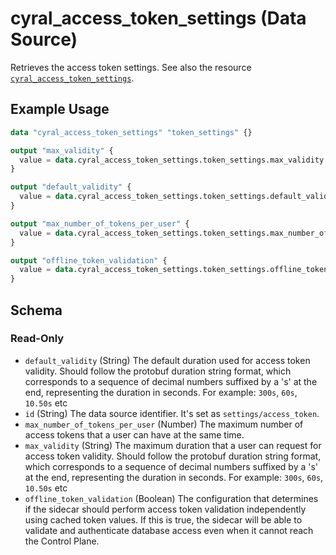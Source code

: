 # cyral_access_token_settings (Data Source)

Retrieves the access token settings. See also the resource [`cyral_access_token_settings`](../resources/access_token_settings.md).

## Example Usage

```terraform
data "cyral_access_token_settings" "token_settings" {}

output "max_validity" {
  value = data.cyral_access_token_settings.token_settings.max_validity
}

output "default_validity" {
  value = data.cyral_access_token_settings.token_settings.default_validity
}

output "max_number_of_tokens_per_user" {
  value = data.cyral_access_token_settings.token_settings.max_number_of_tokens_per_user
}

output "offline_token_validation" {
  value = data.cyral_access_token_settings.token_settings.offline_token_validation
}
```

<!-- schema generated by tfplugindocs -->

## Schema

### Read-Only

- `default_validity` (String) The default duration used for access token validity. Should follow the protobuf duration string format, which corresponds to a sequence of decimal numbers suffixed by a 's' at the end, representing the duration in seconds. For example: `300s`, `60s`, `10.50s` etc
- `id` (String) The data source identifier. It's set as `settings/access_token`.
- `max_number_of_tokens_per_user` (Number) The maximum number of access tokens that a user can have at the same time.
- `max_validity` (String) The maximum duration that a user can request for access token validity. Should follow the protobuf duration string format, which corresponds to a sequence of decimal numbers suffixed by a 's' at the end, representing the duration in seconds. For example: `300s`, `60s`, `10.50s` etc
- `offline_token_validation` (Boolean) The configuration that determines if the sidecar should perform access token validation independently using cached token values. If this is true, the sidecar will be able to validate and authenticate database access even when it cannot reach the Control Plane.

